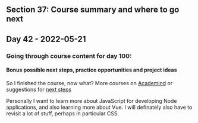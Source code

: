 ## Section 37: Course summary and where to go next

## Day 42 - 2022-05-21

### Going through course content for day 100:

#### <b>Bonus possible next steps, practice opportunities and project ideas</b>

So I finished the course, now what? More courses on [Academind](https://academind.com/courses) or suggestions for [next steps](https://100daysofwebdevelopment.com/next-steps)

Personally I want to learn more about JavaScript for developing Node applications, and also learning more about Vue. I will definately also have to revisit a lot of stuff, perhaps in particular CSS.


